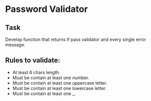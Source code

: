 # Password Validator

## Task
Develop function that returns if pass validator and every single error message.

## Rules to validate:
- At least 6 chars length.
- Must be contain at least one number.
- Must be contain at least one uppercase letter.
- Must be contain at least one lowercase letter.
- Must be contain at least one _.
